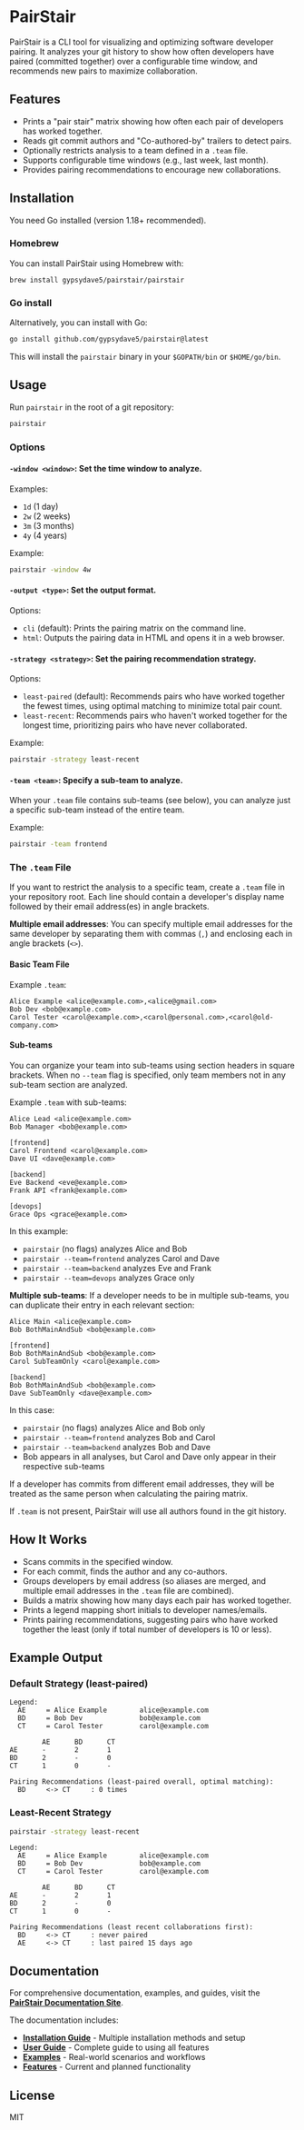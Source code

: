 # PairStair

PairStair is a CLI tool for visualizing and optimizing software developer pairing. It analyzes your git history to show how often developers have paired (committed together) over a configurable time window, and recommends new pairs to maximize collaboration.

## Features

- Prints a "pair stair" matrix showing how often each pair of developers has worked together.
- Reads git commit authors and "Co-authored-by" trailers to detect pairs.
- Optionally restricts analysis to a team defined in a `.team` file.
- Supports configurable time windows (e.g., last week, last month).
- Provides pairing recommendations to encourage new collaborations.

## Installation

You need Go installed (version 1.18+ recommended).

### Homebrew

You can install PairStair using Homebrew with:

```
brew install gypsydave5/pairstair/pairstair
```

### Go install

Alternatively, you can install with Go:

```sh
go install github.com/gypsydave5/pairstair@latest
```

This will install the `pairstair` binary in your `$GOPATH/bin` or `$HOME/go/bin`.

## Usage

Run `pairstair` in the root of a git repository:

```sh
pairstair
```

### Options

#### `-window <window>`: Set the time window to analyze.

Examples:
  - `1d` (1 day)
  - `2w` (2 weeks)
  - `3m` (3 months)
  - `4y` (4 years)

Example:

```sh
pairstair -window 4w
```

#### `-output <type>`: Set the output format.

Options:
  - `cli` (default): Prints the pairing matrix on the command line.
  - `html`: Outputs the pairing data in HTML and opens it in a web browser.

#### `-strategy <strategy>`: Set the pairing recommendation strategy.

Options:
  - `least-paired` (default): Recommends pairs who have worked together the fewest times, using optimal matching to minimize total pair count.
  - `least-recent`: Recommends pairs who haven't worked together for the longest time, prioritizing pairs who have never collaborated.

Example:

```sh
pairstair -strategy least-recent
```

#### `-team <team>`: Specify a sub-team to analyze.

When your `.team` file contains sub-teams (see below), you can analyze just a specific sub-team instead of the entire team.

Example:

```sh
pairstair -team frontend
```

### The `.team` File

If you want to restrict the analysis to a specific team, create a `.team` file in your repository root. Each line should contain a developer's display name followed by their email address(es) in angle brackets.

**Multiple email addresses**: You can specify multiple email addresses for the same developer by separating them with commas (`,`) and enclosing each in angle brackets (`<>`).

#### Basic Team File

Example `.team`:

```
Alice Example <alice@example.com>,<alice@gmail.com>
Bob Dev <bob@example.com>
Carol Tester <carol@example.com>,<carol@personal.com>,<carol@old-company.com>
```

#### Sub-teams

You can organize your team into sub-teams using section headers in square brackets. When no `--team` flag is specified, only team members not in any sub-team section are analyzed.

Example `.team` with sub-teams:

```
Alice Lead <alice@example.com>
Bob Manager <bob@example.com>

[frontend]
Carol Frontend <carol@example.com>
Dave UI <dave@example.com>

[backend]
Eve Backend <eve@example.com>
Frank API <frank@example.com>

[devops]
Grace Ops <grace@example.com>
```

In this example:
- `pairstair` (no flags) analyzes Alice and Bob
- `pairstair --team=frontend` analyzes Carol and Dave
- `pairstair --team=backend` analyzes Eve and Frank
- `pairstair --team=devops` analyzes Grace only

**Multiple sub-teams**: If a developer needs to be in multiple sub-teams, you can duplicate their entry in each relevant section:

```
Alice Main <alice@example.com>
Bob BothMainAndSub <bob@example.com>

[frontend]
Bob BothMainAndSub <bob@example.com>
Carol SubTeamOnly <carol@example.com>

[backend]
Bob BothMainAndSub <bob@example.com>
Dave SubTeamOnly <dave@example.com>
```

In this case:
- `pairstair` (no flags) analyzes Alice and Bob only
- `pairstair --team=frontend` analyzes Bob and Carol
- `pairstair --team=backend` analyzes Bob and Dave
- Bob appears in all analyses, but Carol and Dave only appear in their respective sub-teams

If a developer has commits from different email addresses, they will be treated as the same person when calculating the pairing matrix.

If `.team` is not present, PairStair will use all authors found in the git history.

## How It Works

- Scans commits in the specified window.
- For each commit, finds the author and any co-authors.
- Groups developers by email address (so aliases are merged, and multiple email addresses in the `.team` file are combined).
- Builds a matrix showing how many days each pair has worked together.
- Prints a legend mapping short initials to developer names/emails.
- Prints pairing recommendations, suggesting pairs who have worked together the least (only if total number of developers is 10 or less).

## Example Output

### Default Strategy (least-paired)

```
Legend:
  AE     = Alice Example        alice@example.com
  BD     = Bob Dev              bob@example.com
  CT     = Carol Tester         carol@example.com

        AE      BD      CT
AE      -       2       1
BD      2       -       0
CT      1       0       -

Pairing Recommendations (least-paired overall, optimal matching):
  BD     <-> CT     : 0 times
```

### Least-Recent Strategy

```sh
pairstair -strategy least-recent
```

```
Legend:
  AE     = Alice Example        alice@example.com
  BD     = Bob Dev              bob@example.com
  CT     = Carol Tester         carol@example.com

        AE      BD      CT
AE      -       2       1
BD      2       -       0
CT      1       0       -

Pairing Recommendations (least recent collaborations first):
  BD     <-> CT     : never paired
  AE     <-> CT     : last paired 15 days ago
```

## Documentation

For comprehensive documentation, examples, and guides, visit the **[PairStair Documentation Site](https://gypsydave5.github.io/pairstair/)**.

The documentation includes:

- **[Installation Guide](https://gypsydave5.github.io/pairstair/installation/)** - Multiple installation methods and setup
- **[User Guide](https://gypsydave5.github.io/pairstair/guide/)** - Complete guide to using all features
- **[Examples](https://gypsydave5.github.io/pairstair/examples/)** - Real-world scenarios and workflows
- **[Features](https://gypsydave5.github.io/pairstair/features/)** - Current and planned functionality

## License

MIT
